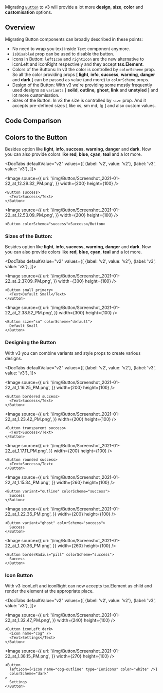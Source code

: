


Migrating [`Button`](button.mdx) to v3 will provide a lot more **design**, **size**, **color** and **customisation** options.

## Overview

Migrating Button components can broadly described in these points:

- No need to wrap you text inside `Text` component anymore.
- `isDisabled` prop can be used to disable the button.
- Icons in Button:
  `leftIcon` and `rightIcon` are the new alternative to iconLeft and iconRight respectively and they accept **tsx.Element**.
- Colors of the Buttons:
  In v3 the color is controlled by `colorScheme` prop. So all the color providing props [ **light**, **info**, **success**, **warning**, **danger** and **dark** ] can be passed as value (and more) to `colorScheme` props.
- Design of the Button:
  With v3 we're providing some mostly frequently used designs as `variants` [ **solid**, **outline**, **ghost**, **link** and **unstyled** ] and lot more customisation.
- Sizes of the Button:
  In v3 the size is controlled by `size` prop. And it accepts pre-defined sizes [ like xs, sm md, lg ] and also custom values.

## Code Comparison

## Colors to the Button

Besides option like **light**, **info**, **success**, **warning**, **danger** and **dark**. Now you can also provide colors like **red**, **blue**, **cyan**, **teal** and a lot more.

<DocTabs
defaultValue="v2"
values={[
{label: 'v2', value: 'v2'},
{label: 'v3', value: 'v3'},
]}>
<DocTabItem value="v2">

<Image
  source={{
    uri:
      '/img/Button/Screenshot_2021-01-22_at_12.29.32_PM.png',
  }}
  width={200}
  height={100}
/>

```tsx
<Button success>
  <Text>Success</Text>
</Button>
```

</DocTabItem>
<DocTabItem value="v3">


<Image
  source={{
    uri:
      '/img/Button/Screenshot_2021-01-22_at_12.53.09_PM.png',
  }}
  width={200}
  height={100}
/>

```tsx
<Button colorScheme="success">Success</Button>
```

</DocTabItem>
</DocTabs>

### Sizes of the Button:

Besides option like **light**, **info**, **success**, **warning**, **danger** and **dark**. Now you can also provide colors like **red**, **blue**, **cyan**, **teal** and a lot more.

<DocTabs
defaultValue="v2"
values={[
{label: 'v2', value: 'v2'},
{label: 'v3', value: 'v3'},
]}>
<DocTabItem value="v2">

<Image
  source={{
    uri:
      '/img/Button/Screenshot_2021-01-22_at_2.37.09_PM.png',
  }}
  width={300}
  height={100}
/>

```tsx
<Button small primary>
  <Text>Default Small</Text>
</Button>
```

</DocTabItem>
<DocTabItem value="v3">

<Image
  source={{
    uri:
      '/img/Button/Screenshot_2021-01-22_at_2.38.52_PM.png',
  }}
  width={300}
  height={100}
/>

```tsx
<Button size="sm" colorScheme="default">
  Default Small
</Button>
```

</DocTabItem>
</DocTabs>

### Designing the Button

With v3 you can combine variants and style props to create various designs.

<DocTabs
defaultValue="v2"
values={[
{label: 'v2', value: 'v2'},
{label: 'v3', value: 'v3'},
]}>
<DocTabItem value="v2">


<Image
  source={{
    uri:
      '/img/Button/Screenshot_2021-01-22_at_1.16.25_PM.png',
  }}
  width={200}
  height={100}
/>


```tsx
<Button bordered success>
  <Text>Success</Text>
</Button>
```

<Image
  source={{
    uri:
      '/img/Button/Screenshot_2021-01-22_at_1.23.42_PM.png',
  }}
  width={200}
  height={100}
/>


```tsx
<Button transparent success>
  <Text>Success</Text>
</Button>
```

<Image
  source={{
    uri:
      '/img/Button/Screenshot_2021-01-22_at_1.17.11_PM.png',
  }}
  width={200}
  height={100}
/>


```tsx
<Button rounded success>
  <Text>Success</Text>
</Button>
```

</DocTabItem>
<DocTabItem value="v3">

<Image
  source={{
    uri:
      '/img/Button/Screenshot_2021-01-22_at_1.15.34_PM.png',
  }}
  width={260}
  height={100}
/>

```tsx
<Button variant="outline" colorScheme="success">
  Success
</Button>
```

<Image
  source={{
    uri:
      '/img/Button/Screenshot_2021-01-22_at_1.22.36_PM.png',
  }}
  width={200}
  height={100}
/>

```tsx
<Button variant="ghost" colorScheme="success">
  Success
</Button>
```

<Image
  source={{
    uri:
      '/img/Button/Screenshot_2021-01-22_at_1.20.36_PM.png',
  }}
  width={260}
  height={100}
/>

```tsx
<Button borderRadius="pill" colorScheme="success">
  Success
</Button>
```

</DocTabItem>
</DocTabs>

### Icon Button

With v3 iconLeft and iconRight can now accepts tsx.Element as child and render the element at the appropriate place.

<DocTabs
defaultValue="v2"
values={[
{label: 'v2', value: 'v2'},
{label: 'v3', value: 'v3'},
]}>
<DocTabItem value="v2">

<Image
  source={{
    uri:
      '/img/Button/Screenshot_2021-01-22_at_1.32.47_PM.png',
  }}
  width={240}
  height={100}
/>

```tsx
<Button iconLeft dark>
  <Icon name="cog" />
  <Text>Settings</Text>
</Button>
```

</DocTabItem>
<DocTabItem value="v3">

<Image
  source={{
    uri:
      '/img/Button/Screenshot_2021-01-22_at_1.38.15_PM.png',
  }}
  width={270}
  height={100}
/>

```tsx
<Button
  leftIcon={<Icon name="cog-outline" type="Ionicons" color="white" />}
  colorScheme="dark"
>
  Settings
</Button>
```

</DocTabItem>
</DocTabs>
